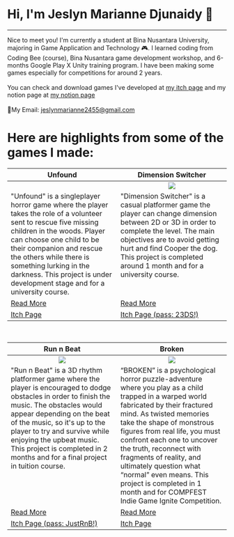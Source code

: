# Hi, I'm Jeslyn Marianne Djunaidy 👋
---
Nice to meet you! I'm currently a student at Bina Nusantara University, majoring in Game Application and Technology 🎮. I learned coding from Coding Bee (course), Bina Nusantara game development workshop, and 6-months Google Play X Unity training program. I have been making some games especially for competitions for around 2 years.</br></br>
You can check and download games I've developed at [my itch page](https://mkd-jmd.itch.io/) and my notion page at [my notion page](https://www.notion.so/Jeslyn-s-Portfolio-4deffa7ea5ab4be6a0ab2ee811fd3d3c)</br></br>
📩My Email: jeslynmarianne2455@gmail.com

# Here are highlights from some of the games I made:
<table width="100%">
  <thead>
    <tr>
      <th width="50%">Unfound</a></th>
      <th width="50%">Dimension Switcher</a></th>
    </tr>
  </thead>
  <tbody>
    <tr>
      <td align="center"><img src=""/></td>
      <td align="center"><img src="https://github.com/user-attachments/assets/9edfe1bf-e794-45ce-b05a-ffa491b77f52"/></td>
    </tr>
    <tr>
      <td valign="text-top">"Unfound" is a singleplayer horror game where the player takes the role of a volunteer sent to rescue five missing children in the woods. Player can choose one child to be their companion and rescue the others while there is something lurking in the darkness. This project is under development stage and for a university course.</td>
      <td valign="text-top">"Dimension Switcher" is a casual platformer game the player can change dimension between 2D or 3D in order to complete the level. The main objectives are to avoid getting hurt and find Cooper the dog. This project is completed around 1 month and for a university course.
</td>
    </tr>
    <tr>
      <td><a href="https://github.com/MKD20590/Unfound">Read More</td>
      <td><a href="https://github.com/MKD20590/Dimension-Switcher">Read More</td>
    </tr>
    <tr>
      <td><a href="https://nasimentega.itch.io/the-crooked-woods">Itch Page</td>
      <td><a href="https://mkd-jmd.itch.io/dimension-switcher">Itch Page (pass: 23DS!)</td>
    </tr>
  </tbody>
</table>

<br>

<table width="100%">
  <thead>
    <tr>
      <th width="50%">Run n Beat</a></th>
      <th width="50%">Broken</a></th>
    </tr>
  </thead>
  <tbody>
    <tr>
      <td align="center"><img src="https://github.com/user-attachments/assets/4ead64f7-5e86-4486-a240-073cb6557bc7"/></td>
      <td align="center"><img src="https://github.com/user-attachments/assets/e1a3a68b-9c25-4537-8e92-c57ad989559f"/></td>
    </tr>
    <tr>
      <td valign="text-top">"Run n Beat" is a 3D rhythm platformer game where the player is encouraged to dodge obstacles in order to finish the music. The obstacles would appear depending on the beat of the music, so it's up to the player to try and survive while enjoying the upbeat music. This project is completed in 2 months and for a final project in tuition course.</td>
      <td valign="text-top">“BROKEN” is a psychological horror puzzle-adventure where you play as a child trapped in a warped world fabricated by their fractured mind. As twisted memories take the shape of monstrous figures from real life, you must confront each one to uncover the truth, reconnect with fragments of reality, and ultimately question what “normal” even means. This project is completed in 1 month and for COMPFEST Indie Game Ignite Competition.</td>
    </tr>
    <tr>
      <td><a href="https://github.com/MKD20590/run-n-beat">Read More</td>
      <td><a href="https://github.com/MKD20590/Broken">Read More</td>
    </tr>
    <tr>
      <td><a href="https://mkd-jmd.itch.io/run-n-beat">Itch Page (pass: JustRnB!)</td>
      <td><a href="https://ajege.itch.io/broken">Itch Page</td>
    </tr>
  </tbody>
</table>

